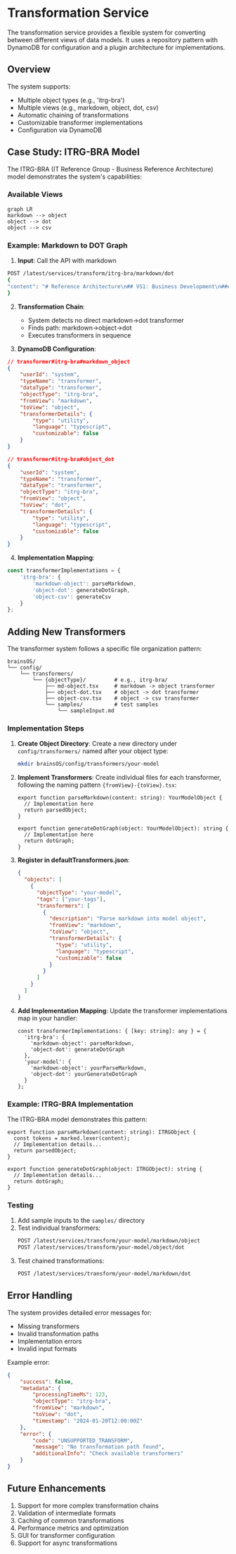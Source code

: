 # Transformation Service

The transformation service provides a flexible system for converting between different views of data models. It uses a repository pattern with DynamoDB for configuration and a plugin architecture for implementations.

## Overview

The system supports:
- Multiple object types (e.g., 'itrg-bra')
- Multiple views (e.g., markdown, object, dot, csv)
- Automatic chaining of transformations
- Customizable transformer implementations
- Configuration via DynamoDB

## Case Study: ITRG-BRA Model

The ITRG-BRA (IT Reference Group - Business Reference Architecture) model demonstrates the system's capabilities:

### Available Views
```mermaid
graph LR
markdown --> object
object --> dot
object --> csv
```

### Example: Markdown to DOT Graph

1. **Input**: Call the API with markdown

```bash
POST /latest/services/transform/itrg-bra/markdown/dot
{
"content": "# Reference Architecture\n## VS1: Business Development\n### L1: Market Analysis\n- Description here\n#### L2: Competitor Analysis\n- Details here"
}
```

2. **Transformation Chain**:
   - System detects no direct markdown→dot transformer
   - Finds path: markdown→object→dot
   - Executes transformers in sequence

3. **DynamoDB Configuration**:
```json
// transformer#itrg-bra#markdown_object
{
    "userId": "system",
    "typeName": "transformer",
    "dataType": "transformer",
    "objectType": "itrg-bra",
    "fromView": "markdown",
    "toView": "object",
    "transformerDetails": {
        "type": "utility",
        "language": "typescript",
        "customizable": false
    }
}

// transformer#itrg-bra#object_dot
{
    "userId": "system",
    "typeName": "transformer",
    "dataType": "transformer",
    "objectType": "itrg-bra",
    "fromView": "object",
    "toView": "dot",
    "transformerDetails": {
        "type": "utility",
        "language": "typescript",
        "customizable": false
    }
}
```

4. **Implementation Mapping**:
```typescript
const transformerImplementations = {
    'itrg-bra': {
        'markdown-object': parseMarkdown,
        'object-dot': generateDotGraph,
        'object-csv': generateCsv
    }
};
```

## Adding New Transformers

The transformer system follows a specific file organization pattern:

```
brainsOS/
└── config/
    └── transformers/
        └── {objectType}/         # e.g., itrg-bra/
            ├── md-object.tsx     # markdown -> object transformer
            ├── object-dot.tsx    # object -> dot transformer
            ├── object-csv.tsx    # object -> csv transformer
            └── samples/          # test samples
                └── sampleInput.md
```

### Implementation Steps

1. **Create Object Directory**:
   Create a new directory under `config/transformers/` named after your object type:
   ```bash
   mkdir brainsOS/config/transformers/your-model
   ```

2. **Implement Transformers**:
   Create individual files for each transformer, following the naming pattern `{fromView}-{toView}.tsx`:

   ```typescript:config/transformers/your-model/md-object.tsx
   export function parseMarkdown(content: string): YourModelObject {
     // Implementation here
     return parsedObject;
   }
   ```

   ```typescript:config/transformers/your-model/object-dot.tsx
   export function generateDotGraph(object: YourModelObject): string {
     // Implementation here
     return dotGraph;
   }
   ```

3. **Register in defaultTransformers.json**:
   ```json:data/defaults/defaultTransformers.json
   {
     "objects": [
       {
         "objectType": "your-model",
         "tags": ["your-tags"],
         "transformers": [
           {
             "description": "Parse markdown into model object",
             "fromView": "markdown",
             "toView": "object",
             "transformerDetails": {
               "type": "utility",
               "language": "typescript",
               "customizable": false
             }
           }
         ]
       }
     ]
   }
   ```

4. **Add Implementation Mapping**:
   Update the transformer implementations map in your handler:

   ```typescript:functions/api/services/transform/transformHandler.tsx
   const transformerImplementations: { [key: string]: any } = {
     'itrg-bra': {
       'markdown-object': parseMarkdown,
       'object-dot': generateDotGraph
     },
     'your-model': {
       'markdown-object': yourParseMarkdown,
       'object-dot': yourGenerateDotGraph
     }
   };
   ```

### Example: ITRG-BRA Implementation

The ITRG-BRA model demonstrates this pattern:

```typescript:config/transformers/itrg-bra/md-object.tsx
export function parseMarkdown(content: string): ITRGObject {
  const tokens = marked.lexer(content);
  // Implementation details...
  return parsedObject;
}
```

```typescript:config/transformers/itrg-bra/object-dot.tsx
export function generateDotGraph(object: ITRGObject): string {
  // Implementation details...
  return dotGraph;
}
```

### Testing

1. Add sample inputs to the `samples/` directory
2. Test individual transformers:
   ```bash
   POST /latest/services/transform/your-model/markdown/object
   POST /latest/services/transform/your-model/object/dot
   ```
3. Test chained transformations:
   ```bash
   POST /latest/services/transform/your-model/markdown/dot
   ```

## Error Handling

The system provides detailed error messages for:
- Missing transformers
- Invalid transformation paths
- Implementation errors
- Invalid input formats

Example error:
```json
{
    "success": false,
    "metadata": {
        "processingTimeMs": 123,
        "objectType": "itrg-bra",
        "fromView": "markdown",
        "toView": "dot",
        "timestamp": "2024-01-20T12:00:00Z"
    },
    "error": {
        "code": "UNSUPPORTED_TRANSFORM",
        "message": "No transformation path found",
        "additionalInfo": "Check available transformers"
    }
}
```

## Future Enhancements

1. Support for more complex transformation chains
2. Validation of intermediate formats
3. Caching of common transformations
4. Performance metrics and optimization
5. GUI for transformer configuration
6. Support for async transformations